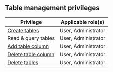 ## Table management privileges

| Privilege | Applicable role(s) |
|---|---|
| [Create tables](/cloud/cloud-tables/cloud-table-create) | User, Administrator |
| Read & query tables | User, Administrator |
| [Add table column](/cloud/cloud-tables/cloud-table-add-column) | User, Administrator|
| [Delete table column](/cloud/cloud-tables/cloud-table-delete-column) | User, Administrator|
| [Delete tables](/cloud/cloud-tables/cloud-table-drop) | User, Administrator |
